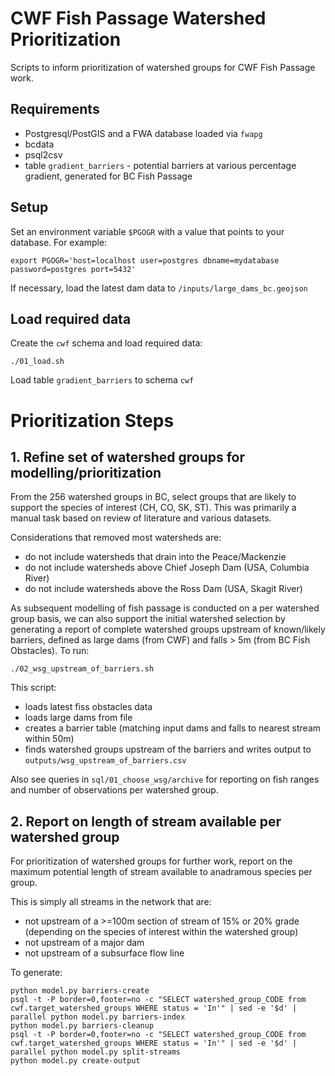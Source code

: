 # CWF Fish Passage Watershed Prioritization

Scripts to inform prioritization of watershed groups for CWF Fish Passage work.

## Requirements

- Postgresql/PostGIS and a FWA database loaded via `fwapg`
- bcdata
- psql2csv
- table `gradient_barriers` - potential barriers at various percentage gradient, generated for BC Fish Passage

## Setup

Set an environment variable `$PGOGR` with a value that points to your database. For example:

    export PGOGR='host=localhost user=postgres dbname=mydatabase password=postgres port=5432'

If necessary, load the latest dam data to `/inputs/large_dams_bc.geojson`

## Load required data

Create the `cwf` schema and load required data:

    ./01_load.sh

Load table `gradient_barriers` to schema `cwf`

# Prioritization Steps


## 1. Refine set of watershed groups for modelling/prioritization

From the 256 watershed groups in BC, select groups that are likely to support the species of interest
(CH, CO, SK, ST). This was primarily a manual task based on review of literature and various datasets.

Considerations that removed most watersheds are:
- do not include watersheds that drain into the Peace/Mackenzie
- do not include watersheds above Chief Joseph Dam (USA, Columbia River)
- do not include watersheds above the Ross Dam (USA, Skagit River)

As subsequent modelling of fish passage is conducted on a per watershed group basis, we can also
support the initial watershed selection by generating a report of complete watershed groups upstream of known/likely barriers,
defined as large dams (from CWF) and falls > 5m (from BC Fish Obstacles). To run:

    ./02_wsg_upstream_of_barriers.sh

This script:

- loads latest fiss obstacles data
- loads large dams from file
- creates a barrier table (matching input dams and falls to nearest stream within 50m)
- finds watershed groups upstream of the barriers and writes output to `outputs/wsg_upstream_of_barriers.csv`

Also see queries in `sql/01_choose_wsg/archive` for reporting on fish ranges and number of observations per watershed group.

## 2. Report on length of stream available per watershed group

For prioritization of watershed groups for further work, report on the maximum potential length of stream available to anadramous species per group.

This is simply all streams in the network that are:

- not upstream of a >=100m section of stream of 15% or 20% grade (depending on the species of interest within the watershed group)
- not upstream of a major dam
- not upstream of a subsurface flow line

To generate:

    python model.py barriers-create
    psql -t -P border=0,footer=no -c "SELECT watershed_group_CODE from cwf.target_watershed_groups WHERE status = 'In'" | sed -e '$d' | parallel python model.py barriers-index
    python model.py barriers-cleanup
    psql -t -P border=0,footer=no -c "SELECT watershed_group_CODE from cwf.target_watershed_groups WHERE status = 'In'" | sed -e '$d' | parallel python model.py split-streams
    python model.py create-output

